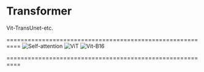 # Transformer
Vit-TransUnet-etc.

==========================================================
![Self-attention](https://user-images.githubusercontent.com/52816016/190941223-beb4966b-bfd1-4ef5-8972-37087bad6601.jpg)
![ViT](https://user-images.githubusercontent.com/52816016/190941236-4bc1c167-5778-4fca-b190-4a3fea8c994b.jpg)
![Vit-B16](https://user-images.githubusercontent.com/52816016/190941239-a42c7adc-01e8-4ea1-b579-093a23e76f9f.jpg)

==========================================================
